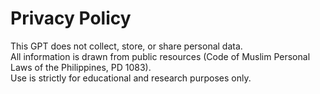 # Privacy Policy
This GPT does not collect, store, or share personal data.  
All information is drawn from public resources (Code of Muslim Personal Laws of the Philippines, PD 1083).  
Use is strictly for educational and research purposes only.  
